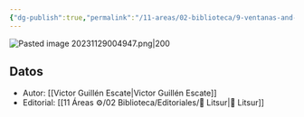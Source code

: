 ```yaml
---
{"dg-publish":true,"permalink":"/11-areas/02-biblioteca/9-ventanas-and-otros-poemas/","noteIcon":""}
---
```


![Pasted image 20231129004947.png|200](/img/user/02%20Image/Pasted%20image%2020231129004947.png)
## Datos
- Autor: [[Victor Guillén Escate\|Victor Guillén Escate]]
- Editorial: [[11 Áreas ⚙/02 Biblioteca/Editoriales/📔 Litsur\|📔 Litsur]]